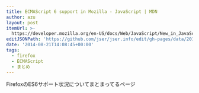 ```yaml
---
title: ECMAScript 6 support in Mozilla - JavaScript | MDN
author: azu
layout: post
itemUrl: >-
  https://developer.mozilla.org/en-US/docs/Web/JavaScript/New_in_JavaScript/ECMAScript_6_support_in_Mozilla
editJSONPath: 'https://github.com/jser/jser.info/edit/gh-pages/data/2014/08/index.json'
date: '2014-08-21T14:08:45+00:00'
tags:
  - firefox
  - ECMAScript
  - まとめ
---
```

FirefoxのES6サポート状況についてまとまってるページ
